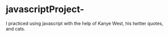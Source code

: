 # javascriptProject- 

I practiced using javascript with the help of Kanye West, his twitter quotes, and cats.
